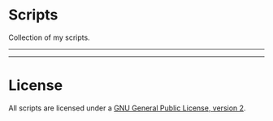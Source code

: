 # Scripts

Collection of my scripts.

---

---

# License

All scripts are licensed under a [GNU General Public License, version 2](https://www.gnu.org/licenses/old-licenses/gpl-2.0.en.html).
